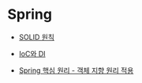 
# Spring

- [SOLID 원칙](./markdown/SOLID.md)

- [IoC와 DI](./markdown/Spring_IoC%20DI.md)

- [Spring 핵심 원리 - 객체 지향 원리 적용](./markdown/spring_oop.md)
